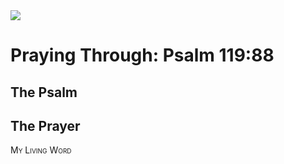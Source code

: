 <img class="intro-right" src="/images/art-paris-psalter.jpg">

<style>
  li {list-style-type: none;}
  p + ul {
    margin-top: -18px;
}
</style>

# Praying Through: Psalm 119:88

## The Psalm

## The Prayer

<div style="font-variant: small-caps;">
My Living Word
</div>
